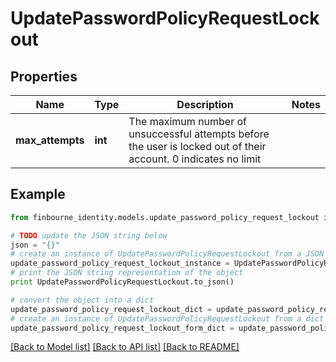 # UpdatePasswordPolicyRequestLockout


## Properties
Name | Type | Description | Notes
------------ | ------------- | ------------- | -------------
**max_attempts** | **int** | The maximum number of unsuccessful attempts before the user is locked out of their account.  0 indicates no limit | 

## Example

```python
from finbourne_identity.models.update_password_policy_request_lockout import UpdatePasswordPolicyRequestLockout

# TODO update the JSON string below
json = "{}"
# create an instance of UpdatePasswordPolicyRequestLockout from a JSON string
update_password_policy_request_lockout_instance = UpdatePasswordPolicyRequestLockout.from_json(json)
# print the JSON string representation of the object
print UpdatePasswordPolicyRequestLockout.to_json()

# convert the object into a dict
update_password_policy_request_lockout_dict = update_password_policy_request_lockout_instance.to_dict()
# create an instance of UpdatePasswordPolicyRequestLockout from a dict
update_password_policy_request_lockout_form_dict = update_password_policy_request_lockout.from_dict(update_password_policy_request_lockout_dict)
```
[[Back to Model list]](../README.md#documentation-for-models) [[Back to API list]](../README.md#documentation-for-api-endpoints) [[Back to README]](../README.md)


